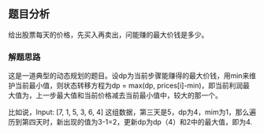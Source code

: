 ## 题目分析

给出股票每天的价格，先买入再卖出，问能赚的最大价钱是多少。

### 解题思路

这是一道典型的动态规划的题目。设dp为当前步骤能赚得的最大价钱，用min来维护当前最小值，则状态转移方程为dp = max(dp, prices[i]-min)，即当前利润最大值为，上一步最大值和当前价格减去当前最小值中，较大的那一个。

比如说，Input: [7, 1, 5, 3, 6, 4] 这组数据，第三天是5，dp为4，mim为1，那么遍历到第四天时，新出现的值为3-1=2，更新dp为dp（4）和2中的最大值，即为4.
